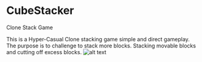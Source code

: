 # CubeStacker
Clone Stack Game

This is a Hyper-Casual Clone stacking game simple and direct gameplay. The purpose is to challenge to stack more blocks. Stacking movable blocks and cutting off excess blocks.
![alt text](https://i.hizliresim.com/7uu6h72.jpg)
